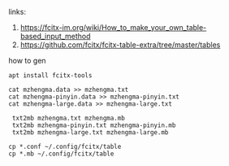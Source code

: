 
links:
1. https://fcitx-im.org/wiki/How_to_make_your_own_table-based_input_method
2. https://github.com/fcitx/fcitx-table-extra/tree/master/tables

how to gen
```
apt install fcitx-tools

cat mzhengma.data >> mzhengma.txt
cat mzhengma-pinyin.data >> mzhengma-pinyin.txt
cat mzhengma-large.data >> mzhengma-large.txt

 txt2mb mzhengma.txt mzhengma.mb
 txt2mb mzhengma-pinyin.txt mzhengma-pinyin.mb
 txt2mb mzhengma-large.txt mzhengma-large.mb

cp *.conf ~/.config/fcitx/table
cp *.mb ~/.config/fcitx/table




````


